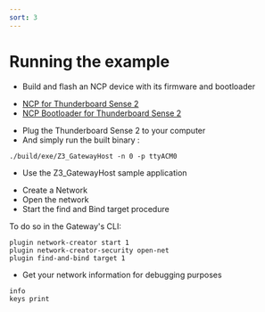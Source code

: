 ```yaml
---
sort: 3
---
```


# Running the example

-   Build and flash an NCP device with its firmware and bootloader
* [NCP for Thunderboard Sense 2](https://github.com/brian-silabs/ncp-uart-no-fc-115200/releases)
* [NCP Bootloader for Thunderboard Sense 2](https://github.com/brian-silabs/bootloader-uart-xmodem-nofc-1115200/releases)

-   Plug the Thunderboard Sense 2 to your computer
-   And simply run the built binary :  

```console
./build/exe/Z3_GatewayHost -n 0 -p ttyACM0
```

-   Use the Z3_GatewayHost sample application

* Create a Network
* Open the network
* Start the find and Bind target procedure  

To do so in the Gateway's CLI:
```console
plugin network-creator start 1
plugin network-creator-security open-net
plugin find-and-bind target 1
```

* Get your network information for debugging purposes
```console
info
keys print
```
